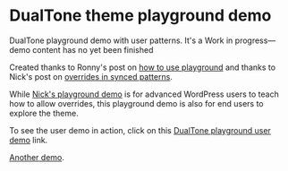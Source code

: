 # DualTone theme playground demo

DualTone playground demo with user patterns.
It's a Work in progress—demo content has no yet been finished

Created thanks to Ronny's post on [how to use playground](https://developer.wordpress.org/news/2024/04/25/how-to-use-wordpress-playground-for-interactive-demos/)
and thanks to Nick's post on [overrides in synced patterns](https://developer.wordpress.org/news/2024/06/18/an-introduction-to-overrides-in-synced-patterns/).

While [Nick's playground demo](https://playground.wordpress.net/?blueprint-url=https://raw.githubusercontent.com/wptrainingteam/developer-blog-playground-demos/main/synced-pattern-overrides/blueprint.json) is for advanced WordPress users to teach how to allow overrides, this playground demo is also for end users to explore the theme.

To see the user demo in action, click on this [DualTone playground user demo](https://playground.wordpress.net/?blueprint-url=https://raw.githubusercontent.com/dballari/dualtone-playground-demo/main/user-demo/blueprint.json) link.

[Another demo](https://playground.wordpress.net/?blueprint-url=https://raw.githubusercontent.com/dballari/dualtone-playground-demo/main/developer-demo/blueprint.json).